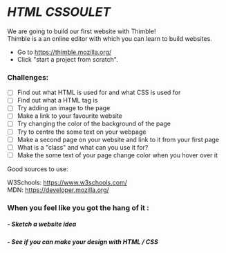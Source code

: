 # *HTML CSSOULET*

We are going to build our first website with Thimble!  
Thimble is a an online editor with which you can learn to build websites.
* Go to https://thimble.mozilla.org/
* Click "start a project from scratch".

### **Challenges:**

- [ ] Find out what HTML is used for and what CSS is used for
- [ ] Find out what a HTML tag is
- [ ] Try adding an image to the page
- [ ] Make a link to your favourite website
- [ ] Try changing the color of the background of the page
- [ ] Try to centre the some text on your webpage
- [ ] Make a second page on your website and link to it from your first page
- [ ] What is a "class" and what can you use it for?
- [ ] Make the some text of your page change color when you hover over it

Good sources to use:

W3Schools: https://www.w3schools.com/  
MDN: https://developer.mozilla.org/

### When you feel like you got the hang of it :

##### - Sketch a website idea
##### - See if you can make your design with HTML / CSS
